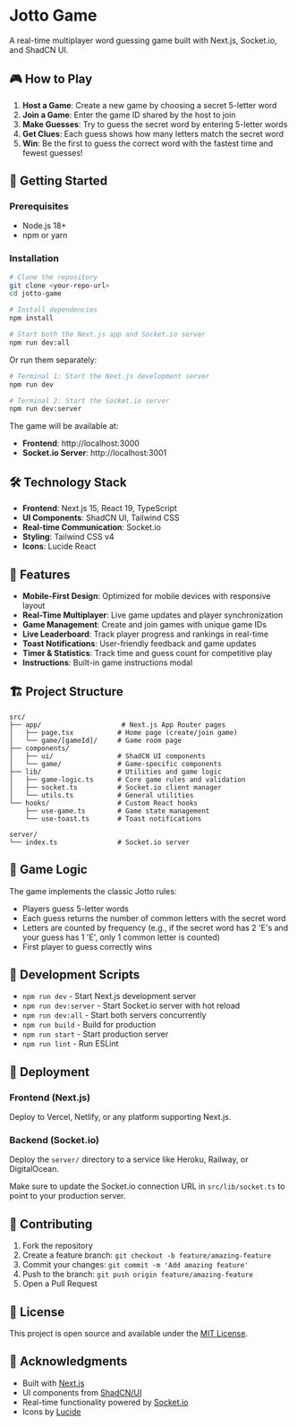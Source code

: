 # Jotto Game

A real-time multiplayer word guessing game built with Next.js, Socket.io, and ShadCN UI.

## 🎮 How to Play

1. **Host a Game**: Create a new game by choosing a secret 5-letter word
2. **Join a Game**: Enter the game ID shared by the host to join
3. **Make Guesses**: Try to guess the secret word by entering 5-letter words
4. **Get Clues**: Each guess shows how many letters match the secret word
5. **Win**: Be the first to guess the correct word with the fastest time and fewest guesses!

## 🚀 Getting Started

### Prerequisites

- Node.js 18+ 
- npm or yarn

### Installation

```bash
# Clone the repository
git clone <your-repo-url>
cd jotto-game

# Install dependencies
npm install

# Start both the Next.js app and Socket.io server
npm run dev:all
```

Or run them separately:

```bash
# Terminal 1: Start the Next.js development server
npm run dev

# Terminal 2: Start the Socket.io server
npm run dev:server
```

The game will be available at:
- **Frontend**: http://localhost:3000
- **Socket.io Server**: http://localhost:3001

## 🛠 Technology Stack

- **Frontend**: Next.js 15, React 19, TypeScript
- **UI Components**: ShadCN UI, Tailwind CSS
- **Real-time Communication**: Socket.io
- **Styling**: Tailwind CSS v4
- **Icons**: Lucide React

## 📱 Features

- **Mobile-First Design**: Optimized for mobile devices with responsive layout
- **Real-Time Multiplayer**: Live game updates and player synchronization
- **Game Management**: Create and join games with unique game IDs
- **Live Leaderboard**: Track player progress and rankings in real-time
- **Toast Notifications**: User-friendly feedback and game updates
- **Timer & Statistics**: Track time and guess count for competitive play
- **Instructions**: Built-in game instructions modal

## 🏗 Project Structure

```
src/
├── app/                    # Next.js App Router pages
│   ├── page.tsx           # Home page (create/join game)
│   └── game/[gameId]/     # Game room page
├── components/            
│   ├── ui/                # ShadCN UI components
│   └── game/              # Game-specific components
├── lib/                   # Utilities and game logic
│   ├── game-logic.ts      # Core game rules and validation
│   ├── socket.ts          # Socket.io client manager
│   └── utils.ts           # General utilities
└── hooks/                 # Custom React hooks
    ├── use-game.ts        # Game state management
    └── use-toast.ts       # Toast notifications

server/
└── index.ts               # Socket.io server
```

## 🎯 Game Logic

The game implements the classic Jotto rules:
- Players guess 5-letter words
- Each guess returns the number of common letters with the secret word
- Letters are counted by frequency (e.g., if the secret word has 2 'E's and your guess has 1 'E', only 1 common letter is counted)
- First player to guess correctly wins

## 🔧 Development Scripts

- `npm run dev` - Start Next.js development server
- `npm run dev:server` - Start Socket.io server with hot reload  
- `npm run dev:all` - Start both servers concurrently
- `npm run build` - Build for production
- `npm run start` - Start production server
- `npm run lint` - Run ESLint

## 🚀 Deployment

### Frontend (Next.js)
Deploy to Vercel, Netlify, or any platform supporting Next.js.

### Backend (Socket.io)
Deploy the `server/` directory to a service like Heroku, Railway, or DigitalOcean.

Make sure to update the Socket.io connection URL in `src/lib/socket.ts` to point to your production server.

## 🤝 Contributing

1. Fork the repository
2. Create a feature branch: `git checkout -b feature/amazing-feature`
3. Commit your changes: `git commit -m 'Add amazing feature'`
4. Push to the branch: `git push origin feature/amazing-feature`
5. Open a Pull Request

## 📄 License

This project is open source and available under the [MIT License](LICENSE).

## 🎉 Acknowledgments

- Built with [Next.js](https://nextjs.org/)
- UI components from [ShadCN/UI](https://ui.shadcn.com/)
- Real-time functionality powered by [Socket.io](https://socket.io/)
- Icons by [Lucide](https://lucide.dev/)
